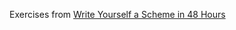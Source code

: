 Exercises from [Write Yourself a Scheme in 48 Hours](https://en.wikibooks.org/wiki/Write_Yourself_a_Scheme_in_48_Hours)